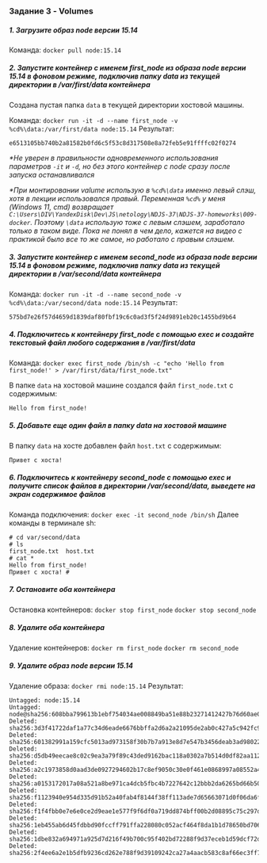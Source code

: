### Задание 3 - Volumes

##### 1. Загрузите образ node версии 15.14

Команда: `docker pull node:15.14`

##### 2. Запустите контейнер с именем first_node из образа node версии 15.14 в фоновом режиме, подключив папку data из текущей директории в /var/first/data контейнера

Создана пустая папка `data` в текущей директории хостовой машины. 

Команда: `docker run -it -d --name first_node -v %cd%\data:/var/first/data node:15.14`
Результат: 
```
e6513105bb740b2a81582b0fd6c5f53c8d317508e8a72feb5e91ffffc02f0274
```

*\*Не уверен в правильности одновременного использования параметров `-it` и `-d`, но без этого контейнер с node сразу после запуска останавливался*

*\*При монтировании valume использую в `%cd%\data` именно левый слэш, хотя в лекции использовался правый. Переменная `%cd%` у меня (Windows 11, cmd) возвращает `C:\Users\DIV\YandexDisk\Dev\JS\netology\NDJS-37\NDJS-37-homeworks\009-docker`. 
Поэтому `\data` использую тоже с левым слэшем, заработало только в таком виде. Пока не понял в чем дело, кажется на видео с практикой было все то же самое, но работало с правым слэшем.*

##### 3. Запустите контейнер с именем second_node из образа node версии 15.14 в фоновом режиме, подключив папку data из текущей директории в /var/second/data контейнера

Команда: `docker run -it -d --name second_node -v %cd%\data:/var/second/data node:15.14`
Результат: 
```
575bd7e26f57d4659d1839daf80fbf19c6c0ad3f5f24d9891eb20c1455bd9b64
```

##### 4. Подключитесь к контейнеру first_node с помощью exec и создайте текстовый файл любого содержания в /var/first/data
 
Команда: `docker exec first_node /bin/sh -c "echo 'Hello from first_node!' > /var/first/data/first_node.txt"`

В папке `data` на хостовой машине создался файл `first_node.txt` с содержимым: 
```
Hello from first_node!
```

##### 5. Добавьте еще один файл в папку data на хостовой машине

В папку `data` на хосте добавлен файл `host.txt` с содержимым: 
```
Привет с хоста! 
```

##### 6. Подключитесь к контейнеру second_node с помощью exec и получите список файлов в директории /var/second/data, выведете на экран содержимое файлов

Команда подключения: `docker exec -it second_node /bin/sh`
Далее команды в терминале sh: 
``` 
# cd var/second/data
# ls 
first_node.txt  host.txt
# cat *
Hello from first_node!
Привет с хоста! #
```

##### 7. Остановите оба контейнера

Остановка контейнеров:
`docker stop first_node`
`docker stop second_node`

##### 8. Удалите оба контейнера

Удаление контейнеров:
`docker rm first_node`
`docker rm second_node`

##### 9. Удалите образ node версии 15.14

Удаление образа: `docker rmi node:15.14`
Результат: 
```
Untagged: node:15.14
Untagged: node@sha256:608bba799613b1ebf754034ae008849ba51e88b23271412427b76d60ae0d0627
Deleted: sha256:3d3f41722daf1a77c34d6eade6676bbffa2d6a2a21095de2ab0c427a5c942fc9
Deleted: sha256:601382991a159cfc5013ad973158f30b7b7a913e8d7e547b3456deab3ad98022
Deleted: sha256:d5db49eecae8c02c9ea3a79f89c43ded9162bac118a0302a7b514d0df82aa112
Deleted: sha256:a2c1973858d0aad3de0927294602b17c8ef9050c30e0f461e0868997a08552a4
Deleted: sha256:a0153172017a08a521a8be971ca4dcb5fbc4b7227642c12bbb2da6265bd66b50
Deleted: sha256:f1123940e954d335d91b52a40fab4f8144f38ff113ade7d65663071d0f06da6f
Deleted: sha256:f1f4fbb0e7e6e0ce2d9eae1e577f9f6df0a719dd874bff00b2d08895c75c297d
Deleted: sha256:1eb455ab6d45fdbbd90fccff791ffa228080c052acf464f8da1b1d78650bd706
Deleted: sha256:1dbe832a694971a925d7d216f49b700c95f402bd72288f9d37eceb1d59dcf72d
Deleted: sha256:2f4ee6a2e1b5dfb9236cd262e788f9d39109242ca27a4aacb583c8af66ec3ff7
```